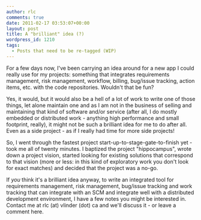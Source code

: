 ```yaml
---
author: rlc
comments: true
date: 2011-02-17 03:53:07+00:00
layout: post
title: A "brilliant" idea (?)
wordpress_id: 1210
tags:
  - Posts that need to be re-tagged (WIP)
---
```


For a few days now, I've been carrying an idea around for a new app I could really use for my projects: something that integrates requirements management, risk management, workflow, billing, bug/issue tracking, action items, etc. with the code repositories. Wouldn't that be fun?

<!--more-->

Yes, it would, but it would also be a hell of a lot of work to write one of those things, let alone maintain one and as I am not in the business of selling and maintaining that kind of software and/or service (after all, I do mostly embedded or distributed work - anything high performance and small footprint, really), it might not be such a brilliant idea for me to do after all. Even as a side project - as if I really had time for more side projects!

So, I went through the fastest project start-up-to-stage-gate-to-finish yet - took me all of twenty minutes. I baptized the project "hippocampus", wrote down a project vision, started looking for existing solutions that correspond to that vision (more or less: in this kind of exploratory work you don't look for exact matches) and decided that the project was a no-go.

If _you_ think it's a brilliant idea anyway, to write an integrated tool for requirements management, risk management, bug/issue tracking and work tracking that can integrate with an SCM and integrate well with a distributed development environment, I have a few notes you might be interested in. Contact me at rlc (at) vlinder (dot) ca and we'll discuss it - or leave a comment here.
